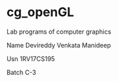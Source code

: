 # cg_openGL
Lab programs of computer graphics

Name Devireddy Venkata Manideep

Usn 1RV17CS195

Batch C-3
